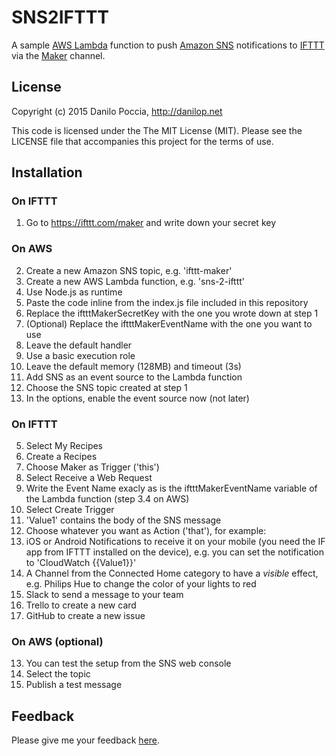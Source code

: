 # SNS2IFTTT

A sample [AWS Lambda](https://aws.amazon.com/lambda/) function to push [Amazon SNS](https://aws.amazon.com/sns/) notifications to [IFTTT](https://ifttt.com) via the [Maker](https://ifttt.com/maker) channel.

## License

Copyright (c) 2015 Danilo Poccia, http://danilop.net

This code is licensed under the The MIT License (MIT). Please see the LICENSE file that accompanies this project for the terms of use.

## Installation

### On IFTTT

1. Go to https://ifttt.com/maker and write down your secret key

### On AWS

2. Create a new Amazon SNS topic, e.g. 'ifttt-maker'
3. Create a new AWS Lambda function, e.g. 'sns-2-ifttt'
  1. Use Node.js as runtime
  2. Paste the code inline from the index.js file included in this repository
  3. Replace the iftttMakerSecretKey with the one you wrote down at step 1
  4. (Optional) Replace the iftttMakerEventName with the one you want to use
  5. Leave the default handler
  6. Use a basic execution role
  7. Leave the default memory (128MB) and timeout (3s)
4. Add SNS as an event source to the Lambda function
  1. Choose the SNS topic created at step 1
  2. In the options, enable the event source now (not later)

### On IFTTT

5. Select My Recipes
6. Create a Recipes
7. Choose Maker as Trigger ('this')
8. Select Receive a Web Request
9. Write the Event Name exacly as is the iftttMakerEventName variable of the Lambda function (step 3.4 on AWS)
10. Select Create Trigger
11. 'Value1' contains the body of the SNS message
12. Choose whatever you want as Action ('that'), for example:
  1. iOS or Android Notifications to receive it on your mobile (you need the IF app from IFTTT installed on the device), e.g. you can set the notification to 'CloudWatch {{Value1}}'
  2. A Channel from the Connected Home category to have a *visible* effect, e.g. Philips Hue to change the color of your lights to red
  3. Slack to send a message to your team
  4. Trello to create a new card
  5. GitHub to create a new issue

### On AWS (optional)

13. You can test the setup from the SNS web console
  1. Select the topic
  2. Publish a test message

## Feedback

Please give me your feedback [here](https://twitter.com/danilop).
